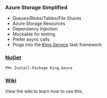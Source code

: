### Azure Storage Simplified
- Queues/Blobs/Tables/File Shares
- Azure Storage Resources
- Dependancy Injection
- Mockable for testing
- Prefer async calls
- Plugs into the [King.Service](https://github.com/jefking/King.Service) task framework

### [NuGet](https://www.nuget.org/packages/King.Azure)
```
PM> Install-Package King.Azure
```

### [Wiki](https://github.com/jefking/King.Azure/wiki)
View the wiki to learn how to use this.